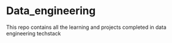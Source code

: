 # Data_engineering
This repo contains all the learning and projects completed in data engineering techstack
